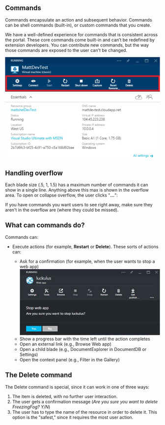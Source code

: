 <properties title="Commands" pageTitle="Commands" description="" authors="mattshel" />

<tags
    ms.service="portalfx"
    ms.workload="portalfx"
    ms.tgt_pltfrm="portalfx"
    ms.devlang="portalfx"
    ms.topic="get-started-article"
    ms.date="07/16/2015" 
    ms.author="mattshel"/>    

## Commands ##

Commands encapsulate an action and subsequent behavior. Commands can be shell commands (built-in), or custom  commands that you create. 

We have a well-defined experience for commands that is consistent across the portal. These core commands come built-in and can’t be redefined by extension developers. You can contribute new commands, but the way those commands are exposed to the user can't be changed.
  
![The command bar in a web app][Commands]


## Handling overflow ##

Each blade size (.5, 1, 1.5) has a maximum number of commands it can show in a single line. Anything above this max is shown in the overflow area. To open or collapse overflow, the user clicks "**...**":


If you have commands you want users to see right away, make sure they aren't in the overflow are (where they could be missed).

## What can commands do? ##

Commands can:

- Execute actions (for example, **Restart** or **Delete**). These sorts of actions can: 


	- Ask for a confirmation (for example, when the user wants to stop a web app)
	![The command bar in a web app][Command_confirm]
	- Show a progress bar with the time left until the action completes
	- Open an external link (e.g., Browse Web app)
	- Open a child blade (e.g., DocumentExplorer in DocumentDB or Settings)
	- Open the context panel (e.g., Filter in the Gallery)

## The Delete command ##

The Delete command is special, since it can work in one of three ways:

1. The item is deleted, with no further user interaction.
2. The user gets a confirmation message (*Are you sure you want to delete FreezingFog? Y/N*)
3. The user has to type the name of the resource in order to delete it. This option is the "safest," since it requires the most user action.
 









[Commands]: ../media/portalfx-ux-commands/Commands.jpg
[Command_confirm]: ../media/portalfx-ux-commands/Command_confirm.jpg
